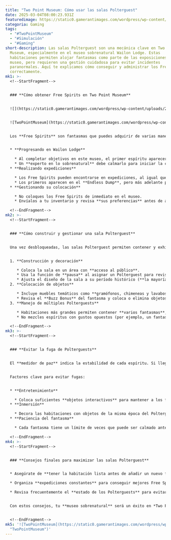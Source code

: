 ```yaml
---
title: "Two Point Museum: Cómo usar las salas Polterguest"
date: 2025-03-04T08:00:23.931Z
featuredimage: https://static0.gamerantimages.com/wordpress/wp-content/uploads/2025/03/two-point-museum_wailon-lodge.jpg?q=70&fit=crop&w=1140&h=&dpr=1
categoria: Gaming
tags:
  - "#TwoPointMuseum"
  - "#Simulación"
  - "#Gaming"
short-description: Las salas Polterguest son una mecánica clave en Two Point
  Museum, especialmente en el museo sobrenatural Wailon Lodge. Estas
  habitaciones permiten alojar fantasmas como parte de las exposiciones del
  museo, pero requieren una gestión cuidadosa para evitar incidentes
  paranormales. Aquí te explicamos cómo conseguir y administrar los Free Spirits
  correctamente.
mk1: >-
  <!--StartFragment-->


  ### **Cómo obtener Free Spirits en Two Point Museum**


  ![](https://static0.gamerantimages.com/wordpress/wp-content/uploads/2025/03/two-point-museum_polterguest-tutorial.jpg?q=49&fit=crop&w=750&h=422&dpr=2)


  ![TwoPointMuseum](https://static0.gamerantimages.com/wordpress/wp-content/uploads/2025/03/two-point-museum_expedition_polterguest.jpg?q=49&fit=crop&w=750&h=422&dpr=2 "TwoPointMuseum")


  Los **Free Spirits** son fantasmas que puedes adquirir de varias maneras:


  * **Progresando en Wailon Lodge**

    * Al completar objetivos en este museo, el primer espíritu aparecerá desde una tumba.
    * Un **experto en lo sobrenatural** debe calmarlo para iniciar la construcción de tu primera sala Polterguest.
  * **Realizando expediciones**

    * Los Free Spirits pueden encontrarse en expediciones, al igual que otras exhibiciones.
    * Los primeros aparecen en el **Endless Dump**, pero más adelante podrás encontrar más en la **Netherworld**.
  * **Gestionando su colocación**

    * No coloques los Free Spirits de inmediato en el museo.
    * Envíalos a tu inventario y revisa **sus preferencias** antes de asignarles una habitación.

  <!--EndFragment-->
mk2: >-
  <!--StartFragment-->


  ### **Cómo construir y gestionar una sala Polterguest**


  Una vez desbloqueadas, las salas Polterguest permiten contener y exhibir fantasmas, ajustándose a su época de origen. Sigue estos pasos para optimizar su uso:


  1. **Construcción y decoración**

     * Coloca la sala en un área con **acceso al público**.
     * Usa la función de **pausa** al asignar un Polterguest para revisar su información.
     * Ajusta el diseño de la sala a su período histórico (**la mayoría de los primeros fantasmas prefieren la era industrial**).
  2. **Colocación de objetos**

     * Incluye muebles temáticos como **gramófonos, chimeneas y lavabos** para la ambientación.
     * Revisa el **Buzz Bonus** del fantasma y coloca o elimina objetos según sus requisitos.
  3. **Manejo de múltiples Polterguests**

     * Habitaciones más grandes permiten contener **varios fantasmas**, generando **más conocimiento y buzz**.
     * No mezcles espíritus con gustos opuestos (por ejemplo, un fantasma amante de la música con otro que la odia).

  <!--EndFragment-->
mk3: >-
  <!--StartFragment-->


  ### **Evitar la fuga de Polterguests**


  El **medidor de paz** indica la estabilidad de cada espíritu. Si llega a cero, el fantasma se liberará y deberá ser **calmado por un experto sobrenatural**.


  Factores clave para evitar fugas:


  * **Entretenimiento**

    * Coloca suficientes **objetos interactivos** para mantener a los fantasmas ocupados.
  * **Inmersión**

    * Decora las habitaciones con objetos de la misma época del Polterguest.
  * **Paciencia del fantasma**

    * Cada fantasma tiene un límite de veces que puede ser calmado antes de **abandonar el museo permanentemente**.

  <!--EndFragment-->
mk4: >-
  <!--StartFragment-->


  ### **Consejos finales para maximizar las salas Polterguest**


  * Asegúrate de **tener la habitación lista antes de añadir un nuevo fantasma**.

  * Organiza **expediciones constantes** para conseguir mejores Free Spirits.

  * Revisa frecuentemente el **estado de los Polterguests** para evitar problemas de escape.


  Con estos consejos, tu **museo sobrenatural** será un éxito en *Two Point Museum*.


  <!--EndFragment-->
mk5: '![TwoPointMuseum](https://static0.gamerantimages.com/wordpress/wp-content/uploads/2025/03/20250304021928_1.jpg?q=49&fit=crop&w=825&dpr=2
  "TwoPointMuseum")'
---
```

